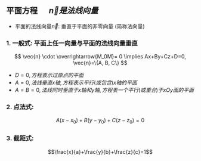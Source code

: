 ## 平面方程 $\quad\vec{n}是法线向量$

- 平面的法线向量$\vec{n}$: 垂直于平面的非零向量 (简称法向量)

### 1. 一般式: 平面上任一向量与平面的法线向量垂直

$$
\vec{n} \cdot \overrightarrow{M_0M}= 0 \implies
Ax+By+Cz+D=0, \vec{n}=\{A, B, C\}
$$

- $D=0, 方程表示过原点的平面$
- $A=0, 法线垂直x轴, 方程表示平行(或包含)x轴的平面$
- $A=B=0, 法线同时垂直于x轴和y轴, 方程表一个平行(或重合)于xOy面的平面$

### 2. 点法式:

$$A(x-x_0)+B(y-y_0)+C(z-z_0)=0$$

### 3. 截距式:

$$\frac{x}{a}+\frac{y}{b}+\frac{z}{c}=1$$
